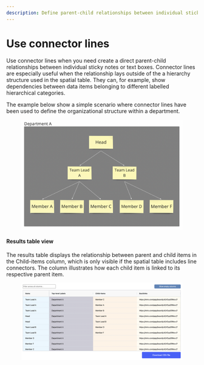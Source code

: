 ```yaml
---
description: Define parent-child relationships between individual sticky notes
---
```


# Use connector lines

Use connector lines when you need create a direct parent-child relationships between individual sticky notes or text boxes. Connector lines are especially useful when the relationship lays outside of the a hierarchy structure used in the spatial table. They can, for example, show dependencies between data items belonging to different labelled hierarchical categories.&#x20;

The example below show a simple scenario where connector lines have been used to define the organizational structure within a department.&#x20;

<figure><img src="../.gitbook/assets/VisualData_LineConnectors_01.png" alt=""><figcaption></figcaption></figure>

#### Results table view

The results table displays the relationship between parent and child items in the Child-items column, which is only visible if the spatial table includes line connectors. The column illustrates how each child item is linked to its respective parent item.

<figure><img src="../.gitbook/assets/VisualData_LineConnectors_results_01.png" alt=""><figcaption></figcaption></figure>
